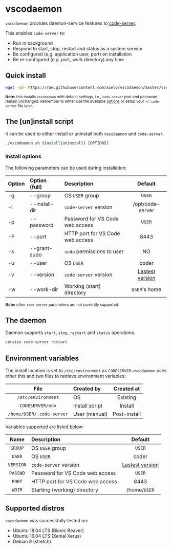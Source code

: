 # vscodaemon
`vscodaemon` provides daemon-service features to [code-server](https://github.com/cdr/code-server).

This enables `code-server` to:
- Run in background
- Respond to start, stop, restart and status as a system service
- Be configured (e.g. application user, port) on installation
- Be re-configured (e.g. port, work directory) any time

## Quick install
```sh
wget -qO- https://raw.githubusercontent.com/aielo/vscodaemon/master/vscodaemon.sh | bash -s install
```
<sub>**Note:** this installs `vscodaemon` with default settings, i.e., `code-server` port and password remain unchanged. Remember to either use the available [options](#Usage) or setup your `~/.code-server` file later.</sub>

## The \[un\]install script
It can be used to either install or uninstall both `vscodaemon` and `code-server`.
```sh
./vscodaemon.sh (install|uninstall) [OPTIONS]
```

### Install options

The following parameters can be used during installation:

| Option            | Option (full)            | Description                      | Default           |
| :---              | :---                     | :---                             | :---:             |
| -g                | --group                  | OS `USER` group                  | `USER`            |
| -i                | --install-dir            | `code-server` version            | /opt/code-server  |
| -p                | --password               | Password for VS Code web access  | `USER`            |
| -P                | --port                   | HTTP port for VS Code web access | 8443              |
| -s                | --grant-sudo             | `sudo` permissions to user       | NO                |
| -u                | --user                   | OS `USER`                        | coder             |
| -v                | --version                | `code-server` version            | [Lastest version](https://github.com/cdr/code-server/releases/latest) |
| -w                | --work-dir               | Working (start) directory        | `USER`'s home     |

<sub>**Note:** other `code-server` parameters are not currently supported.</sub>

## The daemon
Daemon supports `start`, `stop`, `restart` and `status` operations.
```sh
service code-server restart
```

## Environment variables

The install location is set to `/etc/environment` as `CODESERVER`.`vscodaemon` uses other this and two files to retrieve environment variables:

| File                      | Created by     | Created at   |
| :---:                     | :---           | :---:        |
| `/etc/environment`        | OS             | Existing     |
| `CODESERVER/env`          | Install script | Install      |
| `/home/USER/.code-server` | User (manual)  | Post-install |

Variables supported are listed below:

| Name       | Description                      | Default                                                               |
| :---:      | :---                             | :---:                                                                 |
| `GROUP`    | OS `USER` group                  | `USER`                                                                |
| `USER`     | OS `USER`                        | coder                                                                 |
| `VERSION`  | `code-server` version            | [Lastest version](https://github.com/cdr/code-server/releases/latest) |
| `PASSWD`   | Password for VS Code web access  | `USER`                                                                |
| `PORT`     | HTTP port for VS Code web access | 8443                                                                  |
| `WDIR`     | Starting (working) directory     | /home/`USER`                                                          |

## Supported distros
`vscodaemon` was successfully tested on:
- Ubuntu 18.04 LTS (Bionic Beaver)
- Ubuntu 16.04 LTS (Xenial Xerus)
- Debian 9 (stretch)
